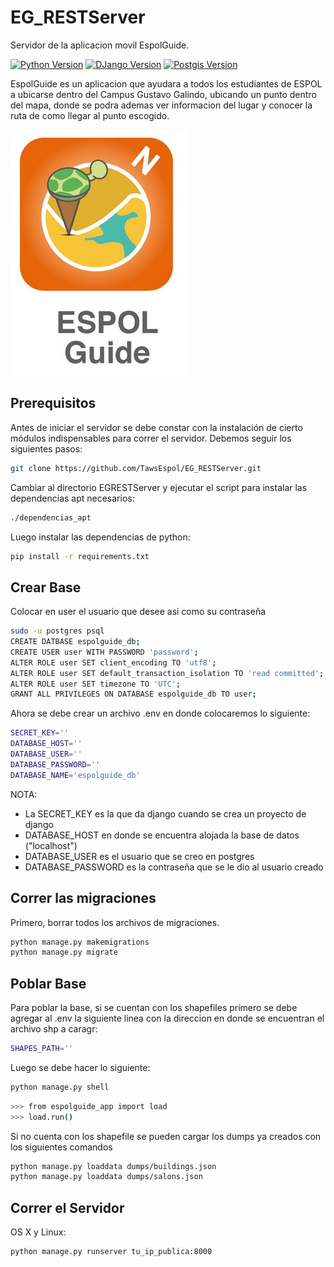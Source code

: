 # EG_RESTServer
Servidor de la aplicacion movil EspolGuide.

[![Python Version][python-image]][python-downloads]
[![DJango Version][django-image]][django-downloads]
[![Postgis Version][postgis-image]][postgis-downloads]

EspolGuide es un aplicacion que ayudara a todos los estudiantes de ESPOL a ubicarse dentro del Campus Gustavo Galindo, ubicando un punto dentro del mapa, donde se podra ademas ver informacion del lugar y conocer la ruta de como llegar al punto escogido.

![](header.png)

## Prerequisitos

Antes de iniciar el servidor se debe constar con la instalación de cierto módulos indispensables para correr el servidor. Debemos seguir los siguientes pasos:

```sh
git clone https://github.com/TawsEspol/EG_RESTServer.git
```
Cambiar al directorio EGRESTServer y ejecutar el script para instalar las dependencias apt necesarios:

```sh
./dependencias_apt
```

Luego instalar las dependencias de python:

```sh
pip install -r requirements.txt
```

## Crear Base

Colocar en user el usuario que desee asi como su contraseña

```sh
sudo -u postgres psql
CREATE DATBASE espolguide_db;
CREATE USER user WITH PASSWORD 'password';
ALTER ROLE user SET client_encoding TO 'utf8';
ALTER ROLE user SET default_transaction_isolation TO 'read committed';
ALTER ROLE user SET timezone TO 'UTC';
GRANT ALL PRIVILEGES ON DATABASE espolguide_db TO user;
```

Ahora se debe crear un archivo .env en donde colocaremos lo siguiente:

```sh
SECRET_KEY='' 
DATABASE_HOST=''
DATABASE_USER=''
DATABASE_PASSWORD=''
DATABASE_NAME='espolguide_db'
```
NOTA: 
- La SECRET_KEY es la que da django cuando se crea un proyecto de django
- DATABASE_HOST en donde se encuentra alojada la base de datos ("localhost")
- DATABASE_USER es el usuario que se creo en postgres
- DATABASE_PASSWORD es la contraseña que se le dio al usuario creado


## Correr las migraciones
Primero, borrar todos los archivos de migraciones.

```sh
python manage.py makemigrations
python manage.py migrate
```


## Poblar Base

Para poblar la base, si se cuentan con los shapefiles primero se debe agregar al .env la siguiente linea con la direccion en donde se encuentran el archivo shp a caragr:

```sh
SHAPES_PATH=''
```

Luego se debe hacer lo siguiente:

```sh
python manage.py shell
```

```sh
>>> from espolguide_app import load
>>> load.run()
```


Si no cuenta con los shapefile se pueden cargar los dumps ya creados con los siguientes comandos

```sh
python manage.py loaddata dumps/buildings.json
python manage.py loaddata dumps/salons.json
```


## Correr el Servidor

OS X y Linux:


```sh
python manage.py runserver tu_ip_publica:8000
```







[python-image]: https://img.shields.io/pypi/pyversions/Django.svg
[django-image]: https://img.shields.io/pypi/dm/Django.svg
[python-downloads]: https://www.python.org/downloads/
[django-downloads]: https://www.djangoproject.com/download/
[postgis-image]: https://img.shields.io/pypi/dm/Django.svg
[postgis-downloads]: http://www.gis-blog.com/how-to-install-postgis-2-3-on-ubuntu-16-04-lts/
